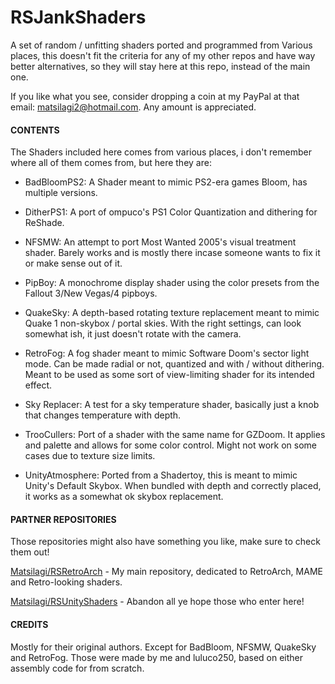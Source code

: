 # RSJankShaders
 A set of random / unfitting shaders ported and programmed from Various places, this doesn't fit the criteria for any of my other repos and have way better alternatives, so they will stay here at this repo, instead of the main one. 
 
 If you like what you see, consider dropping a coin at my PayPal at that email: matsilagi2@hotmail.com. Any amount is appreciated.

#### CONTENTS
 The Shaders included here comes from various places, i don't remember where all of them comes from, but here they are:
 
 - BadBloomPS2: A Shader meant to mimic PS2-era games Bloom, has multiple versions.
 - DitherPS1: A port of ompuco's PS1 Color Quantization and dithering for ReShade.
 - NFSMW: An attempt to port Most Wanted 2005's visual treatment shader. Barely works and is mostly there incase someone wants to fix it or make sense out of it.
 - PipBoy: A monochrome display shader using the color presets from the Fallout 3/New Vegas/4 pipboys.
 - QuakeSky: A depth-based rotating texture replacement meant to mimic Quake 1 non-skybox / portal skies. With the right settings, can look somewhat ish, it just doesn't rotate with the camera.
 - RetroFog: A fog shader meant to mimic Software Doom's sector light mode. Can be made radial or not, quantized and with / without dithering. Meant to be used as some sort of view-limiting shader for its intended effect.
 - Sky Replacer: A test for a sky temperature shader, basically just a knob that changes temperature with depth.
 - TrooCullers: Port of a shader with the same name for GZDoom. It applies and palette and allows for some color control. Might not work on some cases due to texture size limits.
 
 - UnityAtmosphere: Ported from a Shadertoy, this is meant to mimic Unity's Default Skybox. When bundled with depth and correctly placed, it works as a somewhat ok skybox replacement.

#### PARTNER REPOSITORIES

Those repositories might also have something you like, make sure to check them out! 

[Matsilagi/RSRetroArch](https://github.com/Matsilagi/RSRetroArch) - My main repository, dedicated to RetroArch, MAME and Retro-looking shaders.

[Matsilagi/RSUnityShaders](https://github.com/Matsilagi/RSUnityShaders) - Abandon all ye hope those who enter here!
	 
#### CREDITS

 Mostly for their original authors. Except for BadBloom, NFSMW, QuakeSky and RetroFog. Those were made by me and luluco250, based on either assembly code for from scratch.
